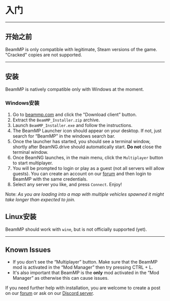# 入门

---

## **开始之前**

BeamMP is only compatible with legitimate, Steam versions of the game. "Cracked" copies are not supported.

---

## **安装**

BeamMP is natively compatible only with Windows at the moment.

### **Windows安装**

1. Go to [beammp.com](https://beammp.com/) and click the "Download client" button.
2. Extract the `BeamMP_Installer.zip` archive.
3. Launch `BeamMP_Installer.exe` and follow the instructions.
4. The BeamMP Launcher icon should appear on your desktop. If not, just search for “BeamMP” in the windows search bar.
5. Once the launcher has started, you should see a terminal window, shortly after BeamNG.drive should automatically start. **Do not** close the terminal window.
6. Once BeamNG launches, in the main menu, click the `Multiplayer` button to start multiplayer.
7. You will be prompted to login or play as a guest (not all servers will allow guests). You can create an account on our [forum](https://forum.beammp.com) and then login to BeamMP with the same credentials.
8. Select any server you like, and press `Connect`. Enjoy!

Note: *As you are loading into a map with multiple vehicles spawned it might take longer than expected to join.*

## **Linux安装**

BeamMP should work with `wine`, but is not officially supported (yet).

---

## **Known Issues**

- If you don’t see the “Multiplayer” button. Make sure that the BeamMP mod is activated in the “Mod Manager” then try pressing CTRL + L.
- It's also important that BeamMP is the **only** mod activated in the “Mod Manager” as otherwise this can cause issues.

If you need further help with installation, you are welcome to create a post on our [forum](https://forum.beammp.com) or ask on our [Discord server](https://discord.gg/beammp).

